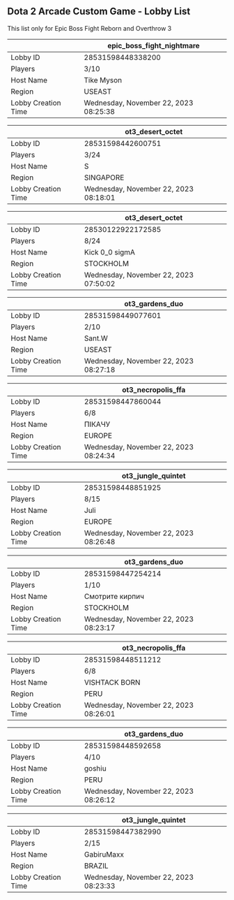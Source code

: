 ## Dota 2 Arcade Custom Game - Lobby List

This list only for Epic Boss Fight Reborn and Overthrow 3

|  | epic_boss_fight_nightmare |
| ------ | ------ |
| Lobby ID | 28531598448338200 |
| Players | 3/10 |
| Host Name | Tike Myson |
| Region | USEAST |
| Lobby Creation Time | Wednesday, November 22, 2023 08:25:38 |


|  | ot3_desert_octet |
| ------ | ------ |
| Lobby ID | 28531598442600751 |
| Players | 3/24 |
| Host Name | S |
| Region | SINGAPORE |
| Lobby Creation Time | Wednesday, November 22, 2023 08:18:01 |


|  | ot3_desert_octet |
| ------ | ------ |
| Lobby ID | 28530122922172585 |
| Players | 8/24 |
| Host Name | Kick 0_0 sigmA |
| Region | STOCKHOLM |
| Lobby Creation Time | Wednesday, November 22, 2023 07:50:02 |


|  | ot3_gardens_duo |
| ------ | ------ |
| Lobby ID | 28531598449077601 |
| Players | 2/10 |
| Host Name | Sant.W |
| Region | USEAST |
| Lobby Creation Time | Wednesday, November 22, 2023 08:27:18 |


|  | ot3_necropolis_ffa |
| ------ | ------ |
| Lobby ID | 28531598447860044 |
| Players | 6/8 |
| Host Name | ПІКАЧУ |
| Region | EUROPE |
| Lobby Creation Time | Wednesday, November 22, 2023 08:24:34 |


|  | ot3_jungle_quintet |
| ------ | ------ |
| Lobby ID | 28531598448851925 |
| Players | 8/15 |
| Host Name | Juli |
| Region | EUROPE |
| Lobby Creation Time | Wednesday, November 22, 2023 08:26:48 |


|  | ot3_gardens_duo |
| ------ | ------ |
| Lobby ID | 28531598447254214 |
| Players | 1/10 |
| Host Name | Смотрите кирпич |
| Region | STOCKHOLM |
| Lobby Creation Time | Wednesday, November 22, 2023 08:23:17 |


|  | ot3_necropolis_ffa |
| ------ | ------ |
| Lobby ID | 28531598448511212 |
| Players | 6/8 |
| Host Name | VISHTACK BORN |
| Region | PERU |
| Lobby Creation Time | Wednesday, November 22, 2023 08:26:01 |


|  | ot3_gardens_duo |
| ------ | ------ |
| Lobby ID | 28531598448592658 |
| Players | 4/10 |
| Host Name | goshiu |
| Region | PERU |
| Lobby Creation Time | Wednesday, November 22, 2023 08:26:12 |


|  | ot3_jungle_quintet |
| ------ | ------ |
| Lobby ID | 28531598447382990 |
| Players | 2/15 |
| Host Name | GabiruMaxx |
| Region | BRAZIL |
| Lobby Creation Time | Wednesday, November 22, 2023 08:23:33 |


